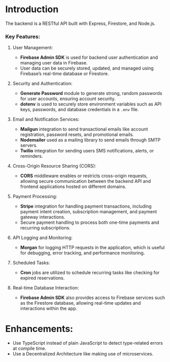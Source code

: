 # Introduction
The backend is a RESTful API built with Express, Firestore, and Node.js.

### Key Features:
1. User Management:
    - **Firebase Admin SDK** is used for backend user authentication and managing user data in Firebase.
    - User data can be securely stored, updated, and managed using Firebase’s real-time database or Firestore.

2. Security and Authentication:
    - **Generate Password** module to generate strong, random passwords for user accounts, ensuring account security.
    - **dotenv** is used to securely store environment variables such as API keys, passwords, and database credentials in a `.env` file.

3. Email and Notification Services:
    - **Mailgun** integration to send transactional emails like account registration, password resets, and promotional emails.
    - **Nodemailer** used as a mailing library to send emails through SMTP servers.
    - **Twilio** integration for sending users SMS notifications, alerts, or reminders.

4. Cross-Origin Resource Sharing (CORS):
    - **CORS** middleware enables or restricts cross-origin requests, allowing secure communication between the backend API and frontend applications hosted on different domains.

5. Payment Processing:
    - **Stripe** integration for handling payment transactions, including payment intent creation, subscription management, and payment gateway interactions.
    - Secure payment handling to process both one-time payments and recurring subscriptions.

6. API Logging and Monitoring:
    - **Morgan** for logging HTTP requests in the application, which is useful for debugging, error tracking, and performance monitoring.

7. Scheduled Tasks:
    - **Cron** jobs are utilized to schedule recurring tasks like checking for expired reservations.

8. Real-time Database Interaction:
    - **Firebase Admin SDK** also provides access to Firebase services such as the Firestore database, allowing real-time updates and interactions within the app.
  

# Enhancements:
- Use TypeScript instead of plain JavaScript to detect type-related errors at compile time.
- Use a Decentralized Architecture like making use of microservices.

